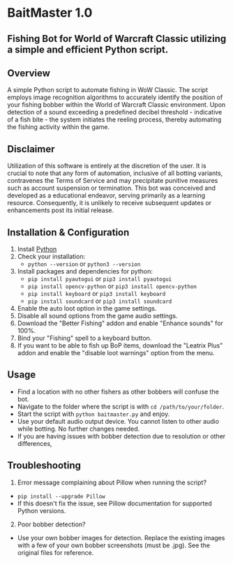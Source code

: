 # BaitMaster 1.0

## Fishing Bot for World of Warcraft Classic utilizing a simple and efficient Python script.

## Overview
A simple Python script to automate fishing in WoW Classic. The script employs image recognition algorithms to accurately identify the position of your fishing bobber within the World of Warcraft Classic environment. Upon detection of a sound exceeding a predefined decibel threshold - indicative of a fish bite - the system initiates the reeling process, thereby automating the fishing activity within the game.

## Disclaimer
Utilization of this software is entirely at the discretion of the user. It is crucial to note that any form of automation, inclusive of all botting variants, contravenes the Terms of Service and may precipitate punitive measures such as account suspension or termination. This bot was conceived and developed as a educational endeavor, serving primarily as a learning resource. Consequently, it is unlikely to receive subsequent updates or enhancements post its initial release.

## Installation & Configuration
1. Install [Python](https://www.python.org)
2. Check your installation:
    - `python --version` or `python3 --version`
3. Install packages and dependencies for python:
    - `pip install pyautogui` or `pip3 install pyautogui`
    - `pip install opencv-python` or `pip3 install opencv-python`
    - `pip install keyboard` or `pip3 install keyboard`
    - `pip install soundcard` or `pip3 install soundcard` 
3. Enable the auto loot option in the game settings.
4. Disable all sound options from the game audio settings.
5. Download the "Better Fishing" addon and enable "Enhance sounds" for 100%.
6. Bind your "Fishing" spell to a keyboard button.
7. If you want to be able to fish up BoP items, download the "Leatrix Plus" addon and enable the "disable loot warnings" option from the menu.

## Usage
- Find a location with no other fishers as other bobbers will confuse the bot.
- Navigate to the folder where the script is with `cd /path/to/your/folder`.
- Start the script with `python baitmaster.py` and enjoy.
- Use your default audio output device. You cannot listen to other audio while botting. No further changes needed.
- If you are having issues with bobber detection due to resolution or other differences, 

## Troubleshooting
1. Error message complaining about Pillow when running the script?
- `pip install --upgrade Pillow`
- If this doesn't fix the issue, see Pillow documentation for supported Python versions.

2. Poor bobber detection?
- Use your own bobber images for detection. Replace the existing images with a few of your own bobber screenshots (must be .jpg). See the original files for reference.